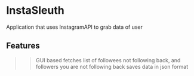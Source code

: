 # InstaSleuth
Application that uses InstagramAPI to grab data of user


Features
--------
>> GUI based
>> fetches list of followees not following back, and followers you are not following back
>> saves data in json format
